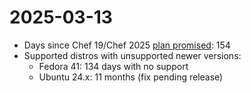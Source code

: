 # 2025-03-13

* Days since Chef 19/Chef 2025 [plan promised](https://chefcommunity.slack.com/archives/C042KK33E8K/p1728592670616079): 154
* Supported distros with unsupported newer versions:
  * Fedora 41: 134 days with no support
  * Ubuntu 24.x: 11 months (fix pending release)
